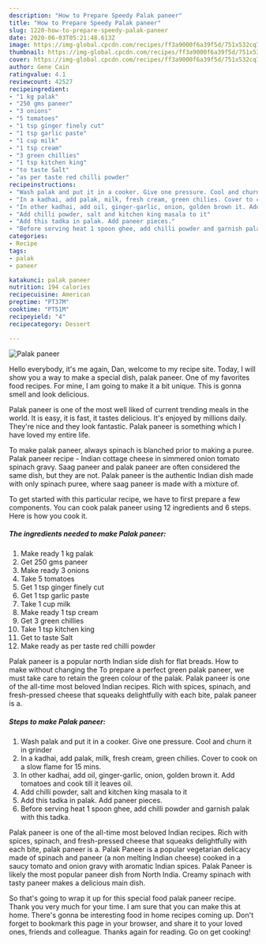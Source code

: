 ```yaml
---
description: "How to Prepare Speedy Palak paneer"
title: "How to Prepare Speedy Palak paneer"
slug: 1220-how-to-prepare-speedy-palak-paneer
date: 2020-06-03T05:21:48.613Z
image: https://img-global.cpcdn.com/recipes/ff3a9000f6a39f5d/751x532cq70/palak-paneer-recipe-main-photo.jpg
thumbnail: https://img-global.cpcdn.com/recipes/ff3a9000f6a39f5d/751x532cq70/palak-paneer-recipe-main-photo.jpg
cover: https://img-global.cpcdn.com/recipes/ff3a9000f6a39f5d/751x532cq70/palak-paneer-recipe-main-photo.jpg
author: Gene Cain
ratingvalue: 4.1
reviewcount: 42527
recipeingredient:
- "1 kg palak"
- "250 gms paneer"
- "3 onions"
- "5 tomatoes"
- "1 tsp ginger finely cut"
- "1 tsp garlic paste"
- "1 cup milk"
- "1 tsp cream"
- "3 green chillies"
- "1 tsp kitchen king"
- "to taste Salt"
- "as per taste red chilli powder"
recipeinstructions:
- "Wash palak and put it in a cooker. Give one pressure. Cool and churn it in grinder"
- "In a kadhai, add palak, milk, fresh cream, green chilies. Cover to cook on a slow flame for 15 mins."
- "In other kadhai, add oil, ginger-garlic, onion, golden brown it. Add tomatoes and cook till it leaves oil."
- "Add chilli powder, salt and kitchen king masala to it"
- "Add this tadka in palak. Add paneer pieces."
- "Before serving heat 1 spoon ghee, add chilli powder and garnish palak with this tadka."
categories:
- Recipe
tags:
- palak
- paneer

katakunci: palak paneer 
nutrition: 194 calories
recipecuisine: American
preptime: "PT37M"
cooktime: "PT51M"
recipeyield: "4"
recipecategory: Dessert

---
```



![Palak paneer](https://img-global.cpcdn.com/recipes/ff3a9000f6a39f5d/751x532cq70/palak-paneer-recipe-main-photo.jpg)

Hello everybody, it's me again, Dan, welcome to my recipe site. Today, I will show you a way to make a special dish, palak paneer. One of my favorites food recipes. For mine, I am going to make it a bit unique. This is gonna smell and look delicious.

Palak paneer is one of the most well liked of current trending meals in the world. It is easy, it is fast, it tastes delicious. It's enjoyed by millions daily. They're nice and they look fantastic. Palak paneer is something which I have loved my entire life.

To make palak paneer, always spinach is blanched prior to making a puree. Palak paneer recipe - Indian cottage cheese in simmered onion tomato spinach gravy. Saag paneer and palak paneer are often considered the same dish, but they are not. Palak paneer is the authentic Indian dish made with only spinach puree, where saag paneer is made with a mixture of.


To get started with this particular recipe, we have to first prepare a few components. You can cook palak paneer using 12 ingredients and 6 steps. Here is how you cook it.

<!--inarticleads1-->

##### The ingredients needed to make Palak paneer:

1. Make ready 1 kg palak
1. Get 250 gms paneer
1. Make ready 3 onions
1. Take 5 tomatoes
1. Get 1 tsp ginger finely cut
1. Get 1 tsp garlic paste
1. Take 1 cup milk
1. Make ready 1 tsp cream
1. Get 3 green chillies
1. Take 1 tsp kitchen king
1. Get to taste Salt
1. Make ready as per taste red chilli powder


Palak paneer is a popular north Indian side dish for flat breads. How to make without changing the To prepare a perfect green palak paneer, we must take care to retain the green colour of the palak. Palak paneer is one of the all-time most beloved Indian recipes. Rich with spices, spinach, and fresh-pressed cheese that squeaks delightfully with each bite, palak paneer is a. 

<!--inarticleads2-->

##### Steps to make Palak paneer:

1. Wash palak and put it in a cooker. Give one pressure. Cool and churn it in grinder
1. In a kadhai, add palak, milk, fresh cream, green chilies. Cover to cook on a slow flame for 15 mins.
1. In other kadhai, add oil, ginger-garlic, onion, golden brown it. Add tomatoes and cook till it leaves oil.
1. Add chilli powder, salt and kitchen king masala to it
1. Add this tadka in palak. Add paneer pieces.
1. Before serving heat 1 spoon ghee, add chilli powder and garnish palak with this tadka.


Palak paneer is one of the all-time most beloved Indian recipes. Rich with spices, spinach, and fresh-pressed cheese that squeaks delightfully with each bite, palak paneer is a. Palak Paneer is a popular vegetarian delicacy made of spinach and paneer (a non melting Indian cheese) cooked in a saucy tomato and onion gravy with aromatic Indian spices. Palak Paneer is likely the most popular paneer dish from North India. Creamy spinach with tasty paneer makes a delicious main dish. 

So that's going to wrap it up for this special food palak paneer recipe. Thank you very much for your time. I am sure that you can make this at home. There's gonna be interesting food in home recipes coming up. Don't forget to bookmark this page in your browser, and share it to your loved ones, friends and colleague. Thanks again for reading. Go on get cooking!
